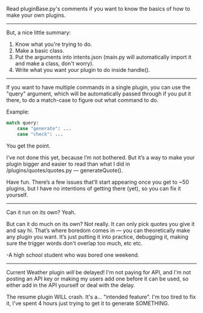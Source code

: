 Read pluginBase.py's comments if you want to know the basics of how to make your own plugins.
***
But, a nice little summary:
1. Know what you're trying to do.
2. Make a basic class.
3. Put the arguments into intents.json (main.py will automatically import it and make a class, don't worry).
4. Write what you want your plugin to do inside handle().
***
If you want to have multiple commands in a single plugin, you can use the "query" argument, which will be automatically passed through if you put it there, to do a match-case to figure out what command to do.

Example:
```python
match query:
    case "generate": ...
    case "check": ...
```
You get the point.

I’ve not done this yet, because I’m not bothered.
But it’s a way to make your plugin bigger and easier to read than what I did in /plugins/quotes/quotes.py — generateQuote().

Have fun.
There’s a few issues that’ll start appearing once you get to ~50 plugins, but I have no intentions of getting there (yet), so you can fix it yourself.
***

Can it run on its own? Yeah.

But can it do much on its own? Not really. It can only pick quotes you give it and say hi.
That’s where boredom comes in — you can theoretically make any plugin you want.
It’s just putting it into practice, debugging it, making sure the trigger words don't overlap too much, etc etc.

-A high school student who was bored one weekend.
***
Current Weather plugin *will* be delayed! I'm not paying for API, and I'm not posting an API key or making my users add one before it can be used, so either add in the API yourself or deal with the delay.

The resume plugin WILL crash. It's a... "intended feature". I'm too tired to fix it, I've spent 4 hours just trying to get it to generate SOMETHING.